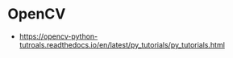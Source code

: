 # OpenCV

 - https://opencv-python-tutroals.readthedocs.io/en/latest/py_tutorials/py_tutorials.html
